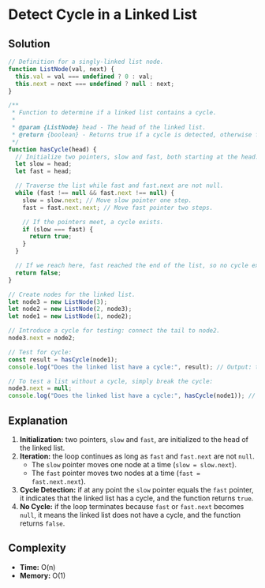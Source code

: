 # Detect Cycle in a Linked List

## Solution

```js
// Definition for a singly-linked list node.
function ListNode(val, next) {
  this.val = val === undefined ? 0 : val;
  this.next = next === undefined ? null : next;
}

/**
 * Function to determine if a linked list contains a cycle.
 *
 * @param {ListNode} head - The head of the linked list.
 * @return {boolean} - Returns true if a cycle is detected, otherwise false.
 */
function hasCycle(head) {
  // Initialize two pointers, slow and fast, both starting at the head.
  let slow = head;
  let fast = head;

  // Traverse the list while fast and fast.next are not null.
  while (fast !== null && fast.next !== null) {
    slow = slow.next; // Move slow pointer one step.
    fast = fast.next.next; // Move fast pointer two steps.

    // If the pointers meet, a cycle exists.
    if (slow === fast) {
      return true;
    }
  }

  // If we reach here, fast reached the end of the list, so no cycle exists.
  return false;
}

// Create nodes for the linked list.
let node3 = new ListNode(3);
let node2 = new ListNode(2, node3);
let node1 = new ListNode(1, node2);

// Introduce a cycle for testing: connect the tail to node2.
node3.next = node2;

// Test for cycle:
const result = hasCycle(node1);
console.log("Does the linked list have a cycle:", result); // Output: true

// To test a list without a cycle, simply break the cycle:
node3.next = null;
console.log("Does the linked list have a cycle:", hasCycle(node1)); // Output: false
```

## Explanation

1. **Initialization:** two pointers, `slow` and `fast`, are initialized to the head of the linked list.
2. **Iteration:** the loop continues as long as `fast` and `fast.next` are not `null`.
   - The `slow` pointer moves one node at a time (`slow = slow.next`).
   - The `fast` pointer moves two nodes at a time (`fast = fast.next.next`).
3. **Cycle Detection:** if at any point the `slow` pointer equals the `fast` pointer, it indicates that the linked list has a cycle, and the function returns `true`.
4. **No Cycle:** if the loop terminates because `fast` or `fast.next` becomes `null`, it means the linked list does not have a cycle, and the function returns `false`.

## Complexity

- **Time:** O(n)
- **Memory:** O(1)
